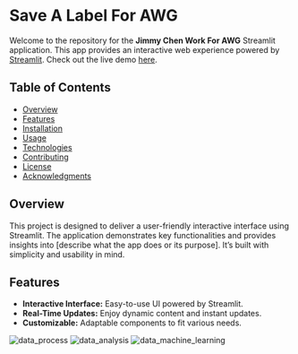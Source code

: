 # Save A Label For AWG

Welcome to the repository for the **Jimmy Chen Work For AWG** Streamlit application. This app provides an interactive web experience powered by [Streamlit](https://streamlit.io/). Check out the live demo [here](https://jimmychenworkforawg.streamlit.app/).

## Table of Contents

- [Overview](#overview)
- [Features](#features)
- [Installation](#installation)
- [Usage](#usage)
- [Technologies](#technologies)
- [Contributing](#contributing)
- [License](#license)
- [Acknowledgments](#acknowledgments)

## Overview

This project is designed to deliver a user-friendly interactive interface using Streamlit. The application demonstrates key functionalities and provides insights into [describe what the app does or its purpose]. It’s built with simplicity and usability in mind.

## Features

- **Interactive Interface:** Easy-to-use UI powered by Streamlit.
- **Real-Time Updates:** Enjoy dynamic content and instant updates.
- **Customizable:** Adaptable components to fit various needs.

![data_process](https://github.com/user-attachments/assets/03f0b9cf-0e7d-4745-b429-ed548880020f)
![data_analysis](https://github.com/user-attachments/assets/0506f998-f9f3-4a71-baae-9d59462c7916)
![data_machine_learning](https://github.com/user-attachments/assets/7def12d8-0c41-4be0-a22c-8bddb5314faa)





